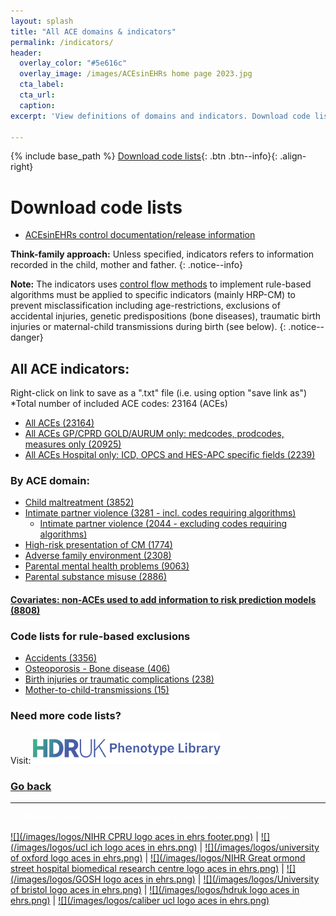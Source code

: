 ```yaml
---
layout: splash
title: "All ACE domains & indicators"
permalink: /indicators/
header:
  overlay_color: "#5e616c"
  overlay_image: /images/ACEsinEHRs home page 2023.jpg
  cta_label: 
  cta_url: 
  caption:
excerpt: 'View definitions of domains and indicators. Download code lists.<br /> <small><a> <br /> {::nomarkdown}<iframe style="display: inline-block;" src=" " frameborder="0" scrolling="0" width="160px" height="30px"></iframe> <iframe style="display: inline-block;" src="" frameborder="0" scrolling="0" width="158px" height="30px"></iframe>{:/nomarkdown}'

---
```


{% include base_path %}
[Download code lists](/indicators/#download-code-lists){: .btn .btn--info}{: .align-right}
<div class="flourish-embed flourish-table" data-src="visualisation/8622661"><script src="https://public.flourish.studio/resources/embed.js"></script></div>

# Download code lists
* [ACEsinEHRs control documentation/release information](https://github.com/shabeer-syed/acesinehrs/raw/master/assets/control_documentation/ACEsinEHRs%20Control%20documentation%20v2.pdf) 


**Think-family approach:** Unless specified, indicators refers to information recorded in the child, mother and father.
{: .notice--info}

**Note:** The indicators uses [control flow methods](https://advanced-r-solutions.rbind.io/control-flow.html) to implement rule-based algorithms must be applied to specific indicators (mainly HRP-CM) to prevent misclassification including age-restrictions, exclusions of accidental injuries, genetic predispositions (bone diseases), traumatic birth injuries or maternal-child transmissions during birth (see below).
{: .notice--danger}

## All ACE indicators:
Right-click on link to save as a ".txt" file (i.e. using option "save link as")
*Total number of included ACE codes: 23164 (ACEs)

* [All ACEs (23164)](https://raw.githubusercontent.com/shabeer-syed/acesinehrs/refs/heads/master/codelists/ACEs_2025ACEsinEHRs.txt)
* [All ACEs GP/CPRD GOLD/AURUM only: medcodes, prodcodes, measures only (20925)](https://raw.githubusercontent.com/shabeer-syed/acesinehrs/refs/heads/master/codelists/ACEs_2025_medcode_prodcode_CPRD_GOLD_Aurum_ACEsinEHRs.txt)
* [All ACEs Hospital only: ICD, OPCS and HES-APC specific fields (2239)](https://raw.githubusercontent.com/shabeer-syed/acesinehrs/refs/heads/master/codelists/ACEs_2025_ICD910_special_fields_HES_ACEsinEHRs.txt)

### By ACE domain:

* [Child maltreatment (3852)](https://raw.githubusercontent.com/shabeer-syed/acesinehrs/refs/heads/master/codelists/CM_2025ACEsinEHRs.txt)
*  [Intimate partner violence (3281 - incl. codes requiring algorithms)](https://raw.githubusercontent.com/shabeer-syed/acesinehrs/refs/heads/master/codelists/IPV_2025ACEsinEHRs.txt)
	*  [Intimate partner violence (2044 - excluding codes requiring algorithms)](https://raw.githubusercontent.com/shabeer-syed/acesinehrs/refs/heads/master/codelists/IPV_no_algo_2025ACEsinEHRs.txt)
* [High-risk presentation of CM (1774)](https://raw.githubusercontent.com/shabeer-syed/acesinehrs/refs/heads/master/codelists/HRPCM_2025ACEsinEHRs.txt)
* [Adverse family environment (2308)](https://raw.githubusercontent.com/shabeer-syed/acesinehrs/refs/heads/master/codelists/AFE_2025ACEsinEHRs.txt)
* [Parental mental health problems (9063)](https://raw.githubusercontent.com/shabeer-syed/acesinehrs/refs/heads/master/codelists/MHP_2025ACEsinEHRs.txt)
* [Parental substance misuse (2886)](https://raw.githubusercontent.com/shabeer-syed/acesinehrs/refs/heads/master/codelists/SM_2025ACEsinEHRs.txt)

#### [Covariates: non-ACEs used to add information to risk prediction models (8808)](https://raw.githubusercontent.com/shabeer-syed/ACEs/code-lists/Health%20comorbidities.txt)

### Code lists for rule-based exclusions
* [Accidents (3356)](https://raw.githubusercontent.com/shabeer-syed/acesinehrs/refs/heads/master/codelists/Accident_excl_2025ACEsinEHRs.txt)
* [Osteoporosis - Bone disease (406)](https://raw.githubusercontent.com/shabeer-syed/ACEs/code-lists/Osteoporosis%20Bone%20disease.txt)
* [Birth injuries or traumatic complications (238)](https://raw.githubusercontent.com/shabeer-syed/ACEs/code-lists/Birth%20injury%20or%20complication.txt)
* [Mother-to-child-transmissions (15)](https://raw.githubusercontent.com/shabeer-syed/ACEs/code-lists/Mother-to-child%20transmission.txt)

### Need more code lists?
Visit:
[![](https://raw.githubusercontent.com/shabeer-syed/ACEs/main/hdruk%20small.png)](https://www.healthdatagateway.org/)

### [Go back](https://acesinehrs.com/ACE-domains/)

---
<span style="color:white"> Dr Shabeer Syed, Clinical Psychologist & Senior Research Associate </span>

  [![](/images/logos/NIHR CPRU logo aces in ehrs footer.png)](https://www.ucl.ac.uk/children-policy-research/) | [![](/images/logos/ucl ich logo aces in ehrs.png)](https://www.ucl.ac.uk/child-health/great-ormond-street-institute-child-health-0) | [![](/images/logos/university of oxford logo aces in ehrs.png)](https://www.ox.ac.uk/) | [![](/images/logos/NIHR Great ormond street hospital biomedical research centre logo aces in ehrs.png)](https://www.gosh.nhs.uk/our-research/our-research-infrastructure/nihr-great-ormond-street-hospital-brc/) | [![](/images/logos/GOSH logo aces in ehrs.png)](https://www.gosh.nhs.uk/) | [![](/images/logos/University of bristol logo aces in ehrs.png)](https://www.bristol.ac.uk/) | [![](/images/logos/hdruk logo aces in ehrs.png)](https://www.hdruk.ac.uk/) | [![](/images/logos/caliber ucl logo aces in ehrs.png)](https://www.ucl.ac.uk/health-informatics/research/caliber) 
